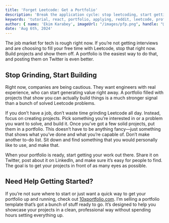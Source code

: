 ```yaml
---
title: 'Forget Leetcode: Get a Portfolio'
description: 'Break the application cycle: stop leetcoding, start getting interviews.'
keywords: 'tutorial, react, portfolio, applying, reddit, leetcode, professional portfolio'
author: { name: 'Ekim Karabey', imageUrl: "/images/pfp.png", handle: "@ekimerton", url: "https://www.twitter.com/ekimerton" }
date: 'Aug 6th, 2024'
---
```


The job market for tech is rough right now. If you’re not getting interviews and are choosing to fill your free time with Leetcode, stop that right now. Build projects and show them off. A portfolio is the easiest way to do that, and posting them on Twitter is even better.

## Stop Grinding, Start Building

Right now, companies are being cautious. They want engineers with real experience, who can start generating value right away. A portfolio filled with projects that show you can actually build things is a much stronger signal than a bunch of solved Leetcode problems.

If you don’t have a job, don’t waste time grinding Leetcode all day. Instead, focus on creating projects. Pick something you’re interested in or a problem you want to solve, and build it. Once you’ve got a few solid projects, put them in a portfolio. This doesn’t have to be anything fancy—just something that shows what you’ve done and what you’re capable of. Don’t make another to-do list. Sit down and find something that you would personally like to use, and make that.

When your portfolio is ready, start getting your work out there. Share it on Twitter, post about it on LinkedIn, and make sure it’s easy for people to find. The goal is to get your projects in front of as many eyes as possible.

## Need Help Getting Started?

If you’re not sure where to start or just want a quick way to get your portfolio up and running, check out [10xportfolio.com](https://10xportfolio.com). I’m selling a portfolio template that’s got a bunch of stuff ready to go. It’s designed to help you showcase your projects in a clean, professional way without spending hours setting everything up.
